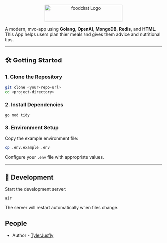 <p align="center">
  <a href="#" target="blank"><img src="https://cdn-icons-png.flaticon.com/512/4712/4712027.png" alt="foodchat Logo" style="width: 250px; height: 55px;" width="250" height="55" /></a>
</p>

A modern, mvc-app using **Golang**, **OpenAI**, **MongoDB**, **Redis**, and **HTML**. This App helps users plan thier meals and gives them advice and nutritional tips.

---

## 🛠️ Getting Started

### 1. Clone the Repository

```bash
git clone <your-repo-url>
cd <project-directory>
```
### 2. Install Dependencies

```bash
go mod tidy
```

### 3. Environment Setup

Copy the example environment file:

```bash
cp .env.example .env
```

Configure your `.env` file with appropriate values.

---

## 🚧 Development

Start the development server:

```bash
air
```

The server will restart automatically when files change.

## People

- Author - [TylerJusfly](https://tylerjusfly.netlify.app/)
